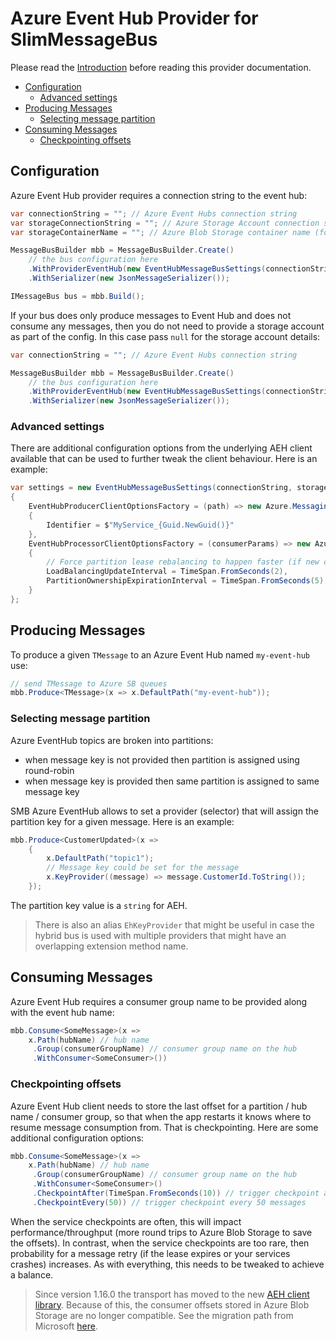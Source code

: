 # Azure Event Hub Provider for SlimMessageBus  <!-- omit in toc -->

Please read the [Introduction](intro.md) before reading this provider documentation.

- [Configuration](#configuration)
  - [Advanced settings](#advanced-settings)
- [Producing Messages](#producing-messages)
  - [Selecting message partition](#selecting-message-partition)
- [Consuming Messages](#consuming-messages)
  - [Checkpointing offsets](#checkpointing-offsets)

## Configuration

Azure Event Hub provider requires a connection string to the event hub:

```cs
var connectionString = ""; // Azure Event Hubs connection string
var storageConnectionString = ""; // Azure Storage Account connection string (for the consumer)
var storageContainerName = ""; // Azure Blob Storage container name (for the consumer to store last commit offset of each subscriber)

MessageBusBuilder mbb = MessageBusBuilder.Create()
    // the bus configuration here
    .WithProviderEventHub(new EventHubMessageBusSettings(connectionString, storageConnectionString, storageContainerName)); // Use Azure Event Hub as provider
    .WithSerializer(new JsonMessageSerializer());

IMessageBus bus = mbb.Build();
```

If your bus does only produce messages to Event Hub and does not consume any messages, then you do not need to provide a storage account as part of the config. In this case pass `null` for the storage account details:

```cs
var connectionString = ""; // Azure Event Hubs connection string

MessageBusBuilder mbb = MessageBusBuilder.Create()
    // the bus configuration here
    .WithProviderEventHub(new EventHubMessageBusSettings(connectionString, null, null)); // The bus will only be used to publish messages to Azure Event Hub
    .WithSerializer(new JsonMessageSerializer());
```

### Advanced settings

There are additional configuration options from the underlying AEH client available
that can be used to further tweak the client behaviour. Here is an example:

```cs
var settings = new EventHubMessageBusSettings(connectionString, storageConnectionString, storageContainerName)
{
    EventHubProducerClientOptionsFactory = (path) => new Azure.Messaging.EventHubs.Producer.EventHubProducerClientOptions
    {
        Identifier = $"MyService_{Guid.NewGuid()}"
    },
    EventHubProcessorClientOptionsFactory = (consumerParams) => new Azure.Messaging.EventHubs.EventProcessorClientOptions
    {
        // Force partition lease rebalancing to happen faster (if new consumers join they can quicker gain a partition lease)
        LoadBalancingUpdateInterval = TimeSpan.FromSeconds(2),
        PartitionOwnershipExpirationInterval = TimeSpan.FromSeconds(5),
    }
};
```

## Producing Messages

To produce a given `TMessage` to an Azure Event Hub named `my-event-hub` use:

```cs
// send TMessage to Azure SB queues
mbb.Produce<TMessage>(x => x.DefaultPath("my-event-hub")); 
```

### Selecting message partition

Azure EventHub topics are broken into partitions:

- when message key is not provided then partition is assigned using round-robin
- when message key is provided then same partition is assigned to same message key

SMB Azure EventHub allows to set a provider (selector) that will assign the partition key for a given message. Here is an example:

```cs
mbb.Produce<CustomerUpdated>(x => 
    {
        x.DefaultPath("topic1");
        // Message key could be set for the message
        x.KeyProvider((message) => message.CustomerId.ToString());
    });
```

The partition key value is a `string` for AEH.

> There is also an alias `EhKeyProvider` that might be useful in case the hybrid bus is used with multiple providers that might have an overlapping extension method name.

## Consuming Messages

Azure Event Hub requires a consumer group name to be provided along with the event hub name:

```cs
mbb.Consume<SomeMessage>(x => 
    x.Path(hubName) // hub name
     .Group(consumerGroupName) // consumer group name on the hub
     .WithConsumer<SomeConsumer>())
```

### Checkpointing offsets

Azure Event Hub client needs to store the last offset for a partition / hub name / consumer group, so that when the app restarts it knows where to resume message consumption from.
That is checkpointing. Here are some additional configuration options:

```cs
mbb.Consume<SomeMessage>(x => 
    x.Path(hubName) // hub name
     .Group(consumerGroupName) // consumer group name on the hub
     .WithConsumer<SomeConsumer>()
     .CheckpointAfter(TimeSpan.FromSeconds(10)) // trigger checkpoint after 10 seconds 
     .CheckpointEvery(50)) // trigger checkpoint every 50 messages
```

When the service checkpoints are often, this will impact performance/throughput (more round trips to Azure Blob Storage to save the offsets). In contrast, when the service checkpoints are too rare, then probability for a message retry (if the lease expires or your services crashes) increases. As with everything, this needs to be tweaked to achieve a balance.

> Since version 1.16.0 the transport has moved to the new [AEH client library](https://www.nuget.org/packages/Azure.Messaging.EventHubs/).
> Because of this, the consumer offsets stored in Azure Blob Storage are no longer compatible.
> See the migration path from Microsoft [here](https://github.com/Azure/azure-sdk-for-net/blob/main/sdk/eventhub/Azure.Messaging.EventHubs/MigrationGuide.md#migrating-eventprocessorhost-checkpoints).

